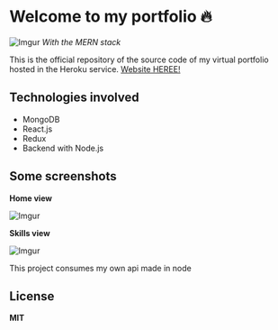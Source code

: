 # Welcome to my portfolio 🔥

![Imgur](https://i.imgur.com/Ie79QxU.png)
*With the MERN stack*

This is the official repository of the source code of my virtual portfolio hosted in the Heroku service. [Website HEREE!](https://manueldev-portfolio.herokuapp.com/)
## Technologies involved
- MongoDB
- React.js
- Redux
- Backend with Node.js

## Some screenshots
**Home view**

![Imgur](https://i.imgur.com/2cQ5L2s.png)

**Skills view**

![Imgur](https://i.imgur.com/QRLsMk2.png)


This project consumes my own api made in node
## License
**MIT**
